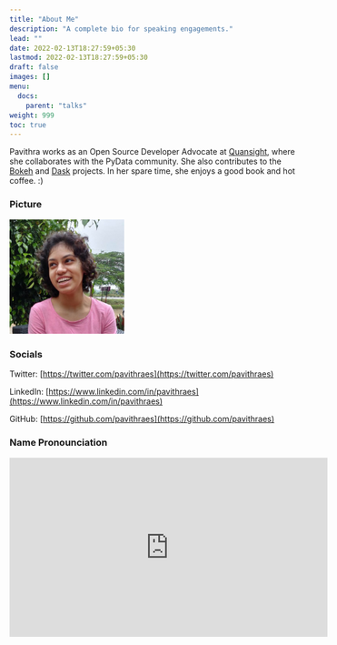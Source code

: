 ```yaml
---
title: "About Me"
description: "A complete bio for speaking engagements."
lead: ""
date: 2022-02-13T18:27:59+05:30
lastmod: 2022-02-13T18:27:59+05:30
draft: false
images: []
menu:
  docs:
    parent: "talks"
weight: 999
toc: true
---
```


Pavithra works as an Open Source Developer Advocate at [Quansight](https://quansight.com/), where she collaborates with the PyData community. She also contributes to the [Bokeh](https://bokeh.org/) and [Dask](https://dask.org/) projects. In her spare time, she enjoys a good book and hot coffee. :)

### Picture

<img src="pavithra-2020.jpeg" alt="Pavithra's picutre from 2020" width="40%"/>

### Socials

Twitter: [https://twitter.com/pavithraes](https://twitter.com/pavithraes)

LinkedIn: [https://www.linkedin.com/in/pavithraes](https://www.linkedin.com/in/pavithraes)

GitHub: [https://github.com/pavithraes](https://github.com/pavithraes)

### Name Pronounciation

<iframe width="560" height="315" src="https://www.youtube.com/embed/wCC8jMaKQLQ" title="YouTube video player" frameborder="0" allow="accelerometer; autoplay; clipboard-write; encrypted-media; gyroscope; picture-in-picture" allowfullscreen></iframe>
